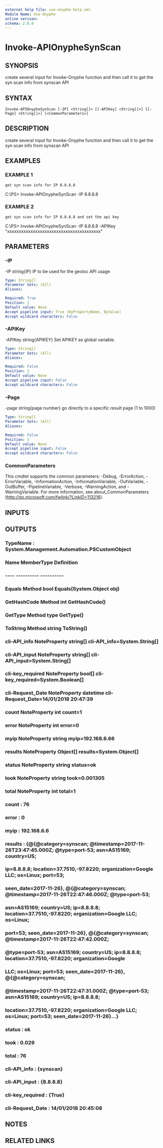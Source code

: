 ```yaml
---
external help file: use-onyphe-help.xml
Module Name: Use-Onyphe
online version:
schema: 2.0.0
---
```


# Invoke-APIOnypheSynScan

## SYNOPSIS
create several input for Invoke-Onyphe function and then call it to get the syn scan info from synscan API

## SYNTAX

```
Invoke-APIOnypheSynScan [-IP] <String[]> [[-APIKey] <String[]>] [[-Page] <String[]>] [<CommonParameters>]
```

## DESCRIPTION
create several input for Invoke-Onyphe function and then call it to get the syn scan info from synscan API

## EXAMPLES

### EXAMPLE 1
```
get syn scan info for IP 8.8.8.8
```

C:\PS\> Invoke-APIOnypheSynScan -IP 8.8.8.8

### EXAMPLE 2
```
get syn scan info for IP 8.8.8.8 and set the api key
```

C:\PS\> Invoke-APIOnypheSynScan -IP 8.8.8.8 -APIKey "xxxxxxxxxxxxxxxxxxxxxxxxxxxxxxxxxxxxxxxx"

## PARAMETERS

### -IP
-IP string{IP}
IP to be used for the geoloc API usage

```yaml
Type: String[]
Parameter Sets: (All)
Aliases:

Required: True
Position: 1
Default value: None
Accept pipeline input: True (ByPropertyName, ByValue)
Accept wildcard characters: False
```

### -APIKey
-APIKey string{APIKEY}
Set APIKEY as global variable.

```yaml
Type: String[]
Parameter Sets: (All)
Aliases:

Required: False
Position: 2
Default value: None
Accept pipeline input: False
Accept wildcard characters: False
```

### -Page
-page string{page number}
go directly to a specific result page (1 to 1000)

```yaml
Type: String[]
Parameter Sets: (All)
Aliases:

Required: False
Position: 3
Default value: None
Accept pipeline input: False
Accept wildcard characters: False
```

### CommonParameters
This cmdlet supports the common parameters: -Debug, -ErrorAction, -ErrorVariable, -InformationAction, -InformationVariable, -OutVariable, -OutBuffer, -PipelineVariable, -Verbose, -WarningAction, and -WarningVariable.
For more information, see about_CommonParameters (http://go.microsoft.com/fwlink/?LinkID=113216).

## INPUTS

## OUTPUTS

### TypeName : System.Management.Automation.PSCustomObject
### Name             MemberType   Definition
### ----             ----------   ----------
### Equals           Method       bool Equals(System.Object obj)
### GetHashCode      Method       int GetHashCode()
### GetType          Method       type GetType()
### ToString         Method       string ToString()
### cli-API_info     NoteProperty string[] cli-API_info=System.String[]
### cli-API_input    NoteProperty string[] cli-API_input=System.String[]
### cli-key_required NoteProperty bool[] cli-key_required=System.Boolean[]
### cli-Request_Date NoteProperty datetime cli-Request_Date=14/01/2018 20:47:39
### count            NoteProperty int count=1
### error            NoteProperty int error=0
### myip             NoteProperty string myip=192.168.6.66
### results          NoteProperty Object[] results=System.Object[]
### status           NoteProperty string status=ok
### took             NoteProperty string took=0.001305
### total            NoteProperty int total=1
### count            : 76
### error            : 0
### myip             : 192.168.6.6
### results          : {@{@category=synscan; @timestamp=2017-11-26T23:47:45.000Z; @type=port-53; asn=AS15169; country=US;
### 	ip=8.8.8.8; location=37.7510,-97.8220; organization=Google LLC; os=Linux; port=53;
### 	seen_date=2017-11-26}, @{@category=synscan; @timestamp=2017-11-26T22:47:46.000Z; @type=port-53;
### 	asn=AS15169; country=US; ip=8.8.8.8; location=37.7510,-97.8220; organization=Google LLC; os=Linux;
### 	port=53; seen_date=2017-11-26}, @{@category=synscan; @timestamp=2017-11-26T22:47:42.000Z;
### 	@type=port-53; asn=AS15169; country=US; ip=8.8.8.8; location=37.7510,-97.8220; organization=Google
### 	LLC; os=Linux; port=53; seen_date=2017-11-26}, @{@category=synscan;
### 	@timestamp=2017-11-26T22:47:31.000Z; @type=port-53; asn=AS15169; country=US; ip=8.8.8.8;
### 	location=37.7510,-97.8220; organization=Google LLC; os=Linux; port=53; seen_date=2017-11-26}...}
### status           : ok
### took             : 0.029
### total            : 76
### cli-API_info     : {synscan}
### cli-API_input    : {8.8.8.8}
### cli-key_required : {True}
### cli-Request_Date : 14/01/2018 20:45:08
## NOTES

## RELATED LINKS
